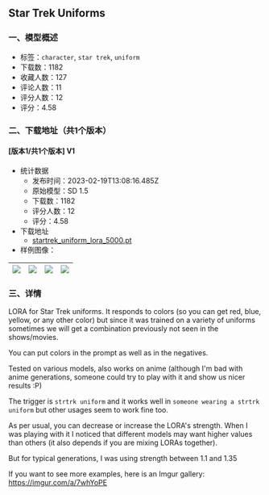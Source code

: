## Star Trek Uniforms
### 一、模型概述

- 标签：`character`, `star trek`, `uniform`
- 下载数：1182
- 收藏人数：127
- 评论人数：11
- 评分人数：12
- 评分：4.58

### 二、下载地址（共1个版本）

#### [版本1/共1个版本] V1

- 统计数据
  - 发布时间：2023-02-19T13:08:16.485Z
  - 原始模型：SD 1.5
  - 下载数：1182
  - 评分人数：12
  - 评分：4.58
- 下载地址
  - [startrek_uniform_lora_5000.pt](https://civitai.com/api/download/models/12594)
- 样例图像：

| <img src="https://image.civitai.com/xG1nkqKTMzGDvpLrqFT7WA/70e152fd-51bb-4f64-2386-6dcef1859c00/width=450/121424.jpeg" /> | <img src="https://image.civitai.com/xG1nkqKTMzGDvpLrqFT7WA/5d3c6b08-8b7c-4abc-8f61-c9491e387400/width=450/121423.jpeg" /> | <img src="https://image.civitai.com/xG1nkqKTMzGDvpLrqFT7WA/c8d0578d-d15a-4978-708c-41c1f3089e00/width=450/121422.jpeg" /> | <img src="https://image.civitai.com/xG1nkqKTMzGDvpLrqFT7WA/99db14ad-5764-4ee0-2a64-460214596d00/width=450/121421.jpeg" /> |
| ---- | ---- | ---- | ---- |


### 三、详情
<p>LORA for Star Trek uniforms. It responds to colors (so you can get red, blue, yellow, or any other color) but since it was trained on a variety of uniforms sometimes we will get a combination previously not seen in the shows/movies.</p><p></p><p>You can put colors in the prompt as well as in the negatives.</p><p></p><p>Tested on various models, also works on anime (although I'm bad with anime generations, someone could try to play with it and show us nicer results :P)</p><p></p><p>The trigger is <code>strtrk uniform</code> and it works well in <code>someone wearing a strtrk uniform</code> but other usages seem to work fine too.</p><p></p><p>As per usual, you can decrease or increase the LORA's strength. When I was playing with it I noticed that different models may want higher values than others (it also depends if you are mixing LORAs together).</p><p></p><p>But for typical generations, I was using strength between 1.1 and 1.35</p><p></p><p>If you want to see more examples, here is an Imgur gallery: <a target="_blank" rel="ugc" href="https://imgur.com/a/7whYoPE">https://imgur.com/a/7whYoPE</a></p>